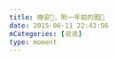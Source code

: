 ```yaml
---
title: 晚安🌙，附一年前的图🌙
date: 2015-06-11 22:43:56
mCategories: [说说]
type: moment
---
```


<div id="pics-20150611224356"></div>

<script>
var data = [
    {"link": "2015-06-11_000000.webp", "type": "shuoshuo"}
];
picsRender(data, "pics-20150611224356");
</script>
